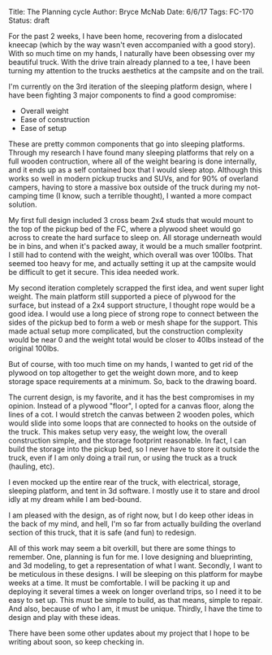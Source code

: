 Title: The Planning cycle
Author: Bryce McNab
Date: 6/6/17
Tags: FC-170
Status: draft

For the past 2 weeks, I have been home, recovering from a dislocated kneecap (which by the way wasn't even accompanied with a good story). With so much time on my hands, I naturally have been obsessing over my beautiful truck. With the drive train already planned to a tee, I have been turning my attention to the trucks aesthetics at the campsite and on the trail. 

I'm currently on the 3rd iteration of the sleeping platform design, where I have been fighting 3 major components to find a good compromise:

- Overall weight
- Ease of construction
- Ease of setup

These are pretty common components that go into sleeping platforms. Through my research I have found many sleeping platforms that rely on a full wooden contruction, where all of the weight bearing is done internally, and it ends up as a self contained box that I would sleep atop. Although this works so well in modern pickup trucks and SUVs, and for 90% of overland campers, having to store a massive box outside of the truck during my not-camping time (I know, such a terrible thought), I wanted a more compact solution.

My first full design included 3 cross beam 2x4 studs that would mount to the top of the pickup bed of the FC, where a plywood sheet would go across to create the hard surface to sleep on. All storage underneath would be in bins, and when it's packed away, it would be a much smaller footprint. I still had to contend with the weight, which overall was over 100lbs. That seemed too heavy for me, and actually setting it up at the campsite would be difficult to get it secure. This idea needed work.

My second iteration completely scrapped the first idea, and went super light weight. The main platform still supported a piece of plywood for the surface, but instead of a 2x4 support structure, I thought rope would be a good idea. I would use a long piece of strong rope to connect between the sides of the pickup bed to form a web or mesh shape for the support. This made actual setup more complicated, but the construction complexity would be near 0 and the weight total would be closer to 40lbs instead of the original 100lbs.

But of course, with too much time on my hands, I wanted to get rid of the plywood on top altogether to get the weight down more, and to keep storage space requirements at a minimum. So, back to the drawing board. 

The current design, is my favorite, and it has the best compromises in my opinion. Instead of a plywood "floor", I opted for a canvas floor, along the lines of a cot. I would stretch the canvas between 2 wooden poles, which would slide into some loops that are connected to hooks on the outside of the truck. This makes setup very easy, the weight low, the overall construction simple, and the storage footprint reasonable. In fact, I can build the storage into the pickup bed, so I never have to store it outside the truck, even if I am only doing a trail run, or using the truck as a truck (hauling, etc). 

I even mocked up the entire rear of the truck, with electrical, storage, sleeping platform, and tent in 3d software. I mostly use it to stare and drool idly at my dream while I am bed-bound. 

I am pleased with the design, as of right now, but I do keep other ideas in the back of my mind, and hell, I'm so far from actually building the overland section of this truck, that it is safe (and fun) to redesign.

All of this work may seem a bit overkill, but there are some things to remember. One, planning is fun for me. I love designing and blueprinting, and 3d modeling, to get a representation of what I want. Secondly, I want to be meticulous in these designs. I will be sleeping on this platform for maybe weeks at a time. It must be comfortable. I will be packing it up and deploying it several times a week on longer overland trips, so I need it to be easy to set up. This must be simple to build, as that means, simple to repair. And also, because of who I am, it must be unique. Thirdly, I have the time to design and play with these ideas.

There have been some other updates about my project that I hope to be writing about soon, so keep checking in.
